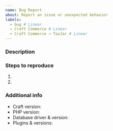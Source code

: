 ```yaml
---
name: Bug Report
about: Report an issue or unexpected behavior
labels:
  - bug # Linear
  - Craft Commerce # Linear
  - Craft Commerce → TaxJar # Linear
---
```


### Description



### Steps to reproduce

1.
2.

### Additional info

- Craft version:
- PHP version:
- Database driver & version:
- Plugins & versions:
